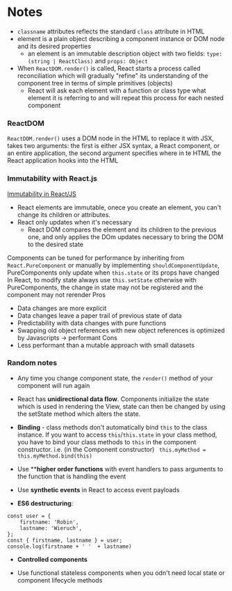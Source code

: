 # Notes

- `classname` attributes reflects the standard `class` attribute in HTML
- element is a plain object describing a component instance or DOM node and its desired properties
    - an element is an immutable description object with two fields: `type: (string | ReactClass)` and `props: Object`
- When `ReactDOM.render()` is called, React starts a process called reconciliation which will gradually "refine" its understanding of the component tree in terms of simple primitives (objects)
    - React will ask each element with a function or class type what element it is referring to and will repeat this process for each nested component

### ReactDOM
`ReactDOM.render()` uses a DOM node in the HTML to replace it with JSX, takes two arguments: the first is either JSX syntax, a React component, or an entire application, the second argument specifies where in te HTML the React application hooks into the HTML

### Immutability with React.js
[Immutability in React/JS](https://daveceddia.com/react-redux-immutability-guide/#react-prefers-immutability)

- React elements are immutable, onece you create an element, you can't change its children or attributes. 
- React only updates when it's necessary
    - React DOM compares the element and its children to the previous one, and only applies the DOm updates necessary to bring the DOM to the desired state


Components can be tuned for performance by inheriting from `React.PureComponent` or manually by implementing `shouldComponentUpdate`, PureComponents only update when `this.state`  or its props have changed 
In React, to modify state always use `this.setState` otherwise with PureComponents, the change in state may not be registered and the component may not rerender
Pros 
- Data changes are more explicit
- Data changes leave a paper trail of previous state of data
- Predictability with data changes with pure functions
- Swapping old object references with new object references is optimized by Javascripts -> performant
Cons
- Less performant than a mutable approach with small datasets

### Random notes 
- Any time you change component state, the `render()` method of your component will run again

- React has **unidirectional data flow**. Components initialize the state which is used in rendering the View, state can then be changed by using the setState method which alters the state.

- **Binding** - class methods don't automatically bind `this` to the class instance. If you want to access `this`/`this.state` in your class method, you have to bind your class methods to `this` in the component constructor.
    i.e. (in the Component constructor)
``` this.myMethod = this.myMethod.bind(this)```

- Use ****higher order functions** with event handlers to pass arguments to the function that is handling the event

- Use **synthetic events** in React to access event payloads  

- **ES6 destructuring**:  
```
const user = {
    firstname: 'Robin',
    lastname: 'Wieruch',
};
const { firstname, lastname } = user;
console.log(firstname + ' '  + lastname)
```

- **Controlled components**

- Use functional stateless components when you odn't need local state or component lifecycle methods